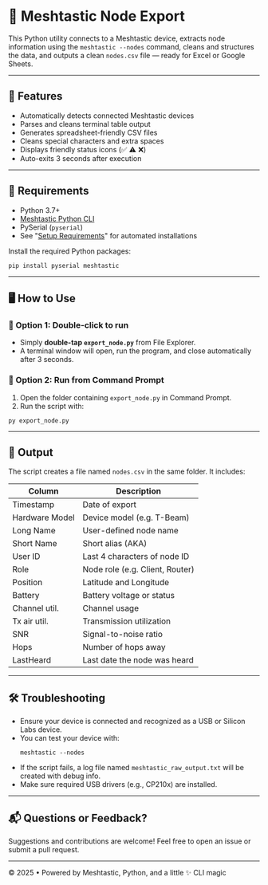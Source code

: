 # 📡 Meshtastic Node Export

This Python utility connects to a Meshtastic device, extracts node information using the `meshtastic --nodes` command, cleans and structures the data, and outputs a clean `nodes.csv` file — ready for Excel or Google Sheets.

---

## 🚀 Features

- Automatically detects connected Meshtastic devices
- Parses and cleans terminal table output
- Generates spreadsheet-friendly CSV files
- Cleans special characters and extra spaces
- Displays friendly status icons (✅ ⚠️ ❌)
- Auto-exits 3 seconds after execution

---

## 🧰 Requirements

- Python 3.7+
- [Meshtastic Python CLI](https://meshtastic.org/docs/software/python/cli/)
- PySerial (`pyserial`)
- See "[Setup Requirements](https://github.com/HB1324/Meshtastic/tree/main/Setup%20Requirements)" for automated installations

Install the required Python packages:

```
pip install pyserial meshtastic
```

---

## 🖥️ How to Use

### 🔸 Option 1: Double-click to run
- Simply **double-tap `export_node.py`** from File Explorer.
- A terminal window will open, run the program, and close automatically after 3 seconds.

### 🔸 Option 2: Run from Command Prompt
1. Open the folder containing `export_node.py` in Command Prompt.
2. Run the script with:
```
py export_node.py
  ```

---

## 📄 Output

The script creates a file named `nodes.csv` in the same folder. It includes:

| Column           | Description                          |
|------------------|--------------------------------------|
| Timestamp        | Date of export                       |
| Hardware Model   | Device model (e.g. T-Beam)           |
| Long Name        | User-defined node name               |
| Short Name       | Short alias (AKA)                    |
| User ID          | Last 4 characters of node ID         |
| Role             | Node role (e.g. Client, Router)      |
| Position         | Latitude and Longitude               |
| Battery          | Battery voltage or status            |
| Channel util.    | Channel usage                        |
| Tx air util.     | Transmission utilization             |
| SNR              | Signal-to-noise ratio                |
| Hops             | Number of hops away                  |
| LastHeard        | Last date the node was heard         |

---

## 🛠️ Troubleshooting

- Ensure your device is connected and recognized as a USB or Silicon Labs device.
- You can test your device with:
  ```
  meshtastic --nodes
  ```
- If the script fails, a log file named `meshtastic_raw_output.txt` will be created with debug info.
- Make sure required USB drivers (e.g., CP210x) are installed.

---

## 📬 Questions or Feedback?

Suggestions and contributions are welcome! Feel free to open an issue or submit a pull request.

---

© 2025 • Powered by Meshtastic, Python, and a little ✨ CLI magic
